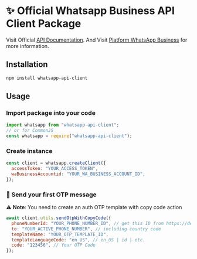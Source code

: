 # ✨ Official Whatsapp Business API Client Package

Visit Official [API Documentation](https://www.postman.com/meta/whatsapp-business-platform/overview).
And Visit [Platform WhatsApp Business](https://developers.facebook.com/docs/whatsapp) for more information.

## Installation

```bash
npm install whatsapp-api-client
```

## Usage

### Import package into your code

```js
import whatsapp from "whatsapp-api-client";
// or for CommonJS
const whatsapp = require("whatsapp-api-client");
```

### Create instance

```js
const client = whatsapp.createClient({
  accessToken: "YOUR_ACCESS_TOKEN",
  waBusinessAccountid: "YOUR_WA_BUSINESS_ACCOUNT_ID",
});
```

### 🚀 Send your first OTP message

⚠️ **Note**: You need to create an auth OTP template with copy code action

```js
await client.utils.sendOtpWithCopyCode({
  phoneNumberId: "YOUR_PHONE_NUMBER_ID", // get this ID from https://developers.facebook.com
  to: "YOUR_ACTIVE_PHONE_NUMBER", // including country code
  templateName: "YOUR_OTP_TEMPLATE_ID",
  templateLanguageCode: "en_US", // en_US | id | etc.
  code: "123456", // Your OTP Code
});
```
